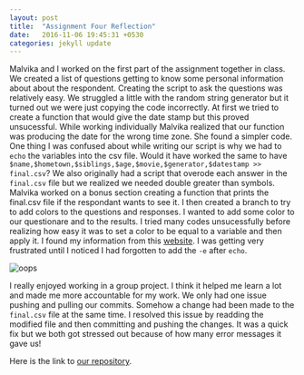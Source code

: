 ```yaml
---
layout: post
title:  "Assignment Four Reflection"
date:   2016-11-06 19:45:31 +0530
categories: jekyll update
---
```


Malvika and I worked on the first part of the assignment together in class. We created a list of questions getting to know some personal information about about the respondent. 
Creating the script to ask the questions was relatively easy. We struggled a little with the random string generator but it turned out we were just copying the code incorrectly. 
At first we tried to create a function that would give the date stamp but this proved unsucessful. While working individually Malvika realized that our function was producing the date for the wrong time zone. 
She found a simpler code. One thing I was confused about while writing our script is why we had to `echo` the variables into the csv file. Would it have worked the same to have `$name,$hometown,$siblings,$age,$movie,$generator,$datestamp >> final.csv`?
We also originally had a script that overode each answer in the `final.csv` file but we realized we needed double greater than symbols. 
Malvika worked on a bonus section creating a function that prints the final.csv file if the respondant wants to see it. I then created a branch to try to add colors to the questions and responses. 
I wanted to add some color to our questionare and to the results.
I tried many codes unsucessfully before realizing how easy it was to set a color to be equal to a variable and then apply it. I found my information from this [website](http://stackoverflow.com/questions/5947742/how-to-change-the-output-color-of-echo-in-linux).
I was getting very frustrated until I noticed I had forgotten to add the `-e` after `echo`.

![oops](https://media.tenor.co/images/20ac0577cc7b851e51034ef1a6eefdab/raw)

I really enjoyed working in a group project. I think it helped me learn a lot and made me more accountable for my work.
We only had one issue pushing and pulling our commits. Somehow a change had been made to the `final.csv` file at the same time. 
I resolved this issue by readding the modified file and then committing and pushing the changes. 
It was a quick fix but we both got stressed out because of how many error messages it gave us! 

Here is the link to [our repository](https://github.com/ldinkins/malily-assignment-4). 

